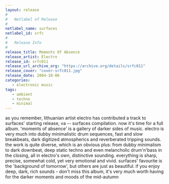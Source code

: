 ```yaml
---
layout: release
#
#   Netlabel of Release
#
netlabel_name: surfaces
netlabel_id: srfc
#
#   Release Info
#
release_title: Moments Of Absence
release_artist: Electro
release_id: srfc011
release_url_archive_org: "https://archive.org/details/srfc011"
release_cover: "cover-srfc011.jpg"
release_date: 2004-10-06
categories:
   - electronic music
tags:
   - ambient
   - techno
   - minimal
---
```

as you remember, lithuanian artist electro has contributed a track to surfaces' starting release,  va -- surfaces compilation. now it's time for a full album. 'moments of absence' is a gallery of darker sides of music. electro is very much into dubby minimalistic drum sequences, fast and slow breakbeats, dark digitized atmospherics and reverberated tripping sounds. the work is quite diverse, which is an obvious plus: from dubby minimalism to dark downbeat, deep static techno and even melancholic drum'n'bass in the closing, all in electro's own, distinctive sounding. everything is sharp, precise, somewhat cold, yet very emotional and vivid. surfaces' favourite is the 'background of tomorrow', but others are just as beautiful. if you enjoy deep, dark, rich sounds - don't miss this album, it's very much worth having for the darker moments and moods of the mid-autumn

